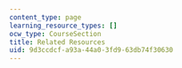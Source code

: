 ```yaml
---
content_type: page
learning_resource_types: []
ocw_type: CourseSection
title: Related Resources
uid: 9d3ccdcf-a93a-44a0-3fd9-63db74f30630
---
```

